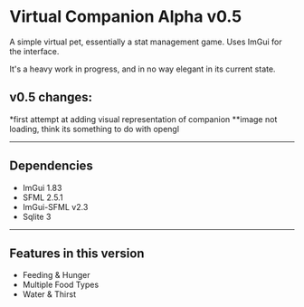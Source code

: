 Virtual Companion Alpha v0.5
============================
A simple virtual pet, essentially a stat management game.
Uses ImGui for the interface.

It's a heavy work in progress, and in no way elegant in its current state.

v0.5 changes:
-------------
*first attempt at adding visual representation of companion
**image not loading, think its something to do with opengl 

------------
Dependencies
------------
* ImGui 1.83
* SFML 2.5.1
* ImGui-SFML v2.3
* Sqlite 3

---------------------------
Features in this version
---------------------------
- Feeding & Hunger
- Multiple Food Types
- Water & Thirst


